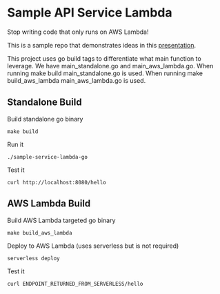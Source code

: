 # Sample API Service Lambda
Stop writing code that only runs on AWS Lambda!

This is a sample repo that demonstrates ideas in this [presentation](presentation.pdf).

This project uses go build tags to differentiate what main function to leverage. We have main_standalone.go and main_aws_lambda.go. When running make build main_standalone.go is used. When running make build_aws_lambda main_aws_lambda.go is used.

## Standalone Build
Build standalone go binary
```
make build
```

Run it
```
./sample-service-lambda-go
```

Test it
```
curl http://localhost:8080/hello
```

## AWS Lambda Build
Build AWS Lambda targeted go binary
```
make build_aws_lambda
```

Deploy to AWS Lambda (uses serverless but is not required)
```
serverless deploy
```

Test it
```
curl ENDPOINT_RETURNED_FROM_SERVERLESS/hello
```
